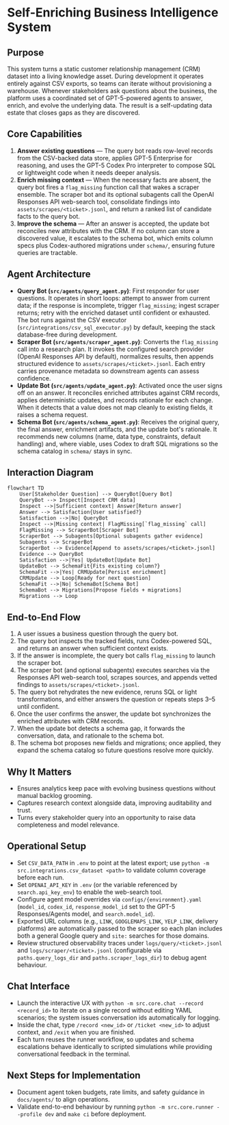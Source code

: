 # Self-Enriching Business Intelligence System

## Purpose
This system turns a static customer relationship management (CRM) dataset into a living knowledge asset. During development it operates entirely against CSV exports, so teams can iterate without provisioning a warehouse. Whenever stakeholders ask questions about the business, the platform uses a coordinated set of GPT-5-powered agents to answer, enrich, and evolve the underlying data. The result is a self-updating data estate that closes gaps as they are discovered.

## Core Capabilities
1. **Answer existing questions** &mdash; The query bot reads row-level records from the CSV-backed data store, applies GPT-5 Enterprise for reasoning, and uses the GPT-5 Codex Pro interpreter to compose SQL or lightweight code when it needs deeper analysis.
2. **Enrich missing context** &mdash; When the necessary facts are absent, the query bot fires a `flag_missing` function call that wakes a scraper ensemble. The scraper bot and its optional subagents call the OpenAI Responses API web-search tool, consolidate findings into `assets/scrapes/<ticket>.jsonl`, and return a ranked list of candidate facts to the query bot.
3. **Improve the schema** &mdash; After an answer is accepted, the update bot reconciles new attributes with the CRM. If no column can store a discovered value, it escalates to the schema bot, which emits column specs plus Codex-authored migrations under `schema/`, ensuring future queries are tractable.

## Agent Architecture
- **Query Bot (`src/agents/query_agent.py`)**: First responder for user questions. It operates in short loops: attempt to answer from current data; if the response is incomplete, trigger `flag_missing`; ingest scraper returns; retry with the enriched dataset until confident or exhausted. The bot runs against the CSV executor (`src/integrations/csv_sql_executor.py`) by default, keeping the stack database-free during development.
- **Scraper Bot (`src/agents/scraper_agent.py`)**: Converts the `flag_missing` call into a research plan. It invokes the configured search provider (OpenAI Responses API by default), normalizes results, then appends structured evidence to `assets/scrapes/<ticket>.jsonl`. Each entry carries provenance metadata so downstream agents can assess confidence.
- **Update Bot (`src/agents/update_agent.py`)**: Activated once the user signs off on an answer. It reconciles enriched attributes against CRM records, applies deterministic updates, and records rationale for each change. When it detects that a value does not map cleanly to existing fields, it raises a schema request.
- **Schema Bot (`src/agents/schema_agent.py`)**: Receives the original query, the final answer, enrichment artifacts, and the update bot's rationale. It recommends new columns (name, data type, constraints, default handling) and, where viable, uses Codex to draft SQL migrations so the schema catalog in `schema/` stays in sync.

## Interaction Diagram
```mermaid
flowchart TD
    User[Stakeholder Question] --> QueryBot[Query Bot]
    QueryBot --> Inspect[Inspect CRM data]
    Inspect -->|Sufficient context| Answer[Return answer]
    Answer --> Satisfaction{User satisfied?}
    Satisfaction -->|No| QueryBot
    Inspect -->|Missing context| FlagMissing[`flag_missing` call]
    FlagMissing --> ScraperBot[Scraper Bot]
    ScraperBot --> Subagents[Optional subagents gather evidence]
    Subagents --> ScraperBot
    ScraperBot --> Evidence[Append to assets/scrapes/<ticket>.jsonl]
    Evidence --> QueryBot
    Satisfaction -->|Yes| UpdateBot[Update Bot]
    UpdateBot --> SchemaFit{Fits existing column?}
    SchemaFit -->|Yes| CRMUpdate[Persist enrichment]
    CRMUpdate --> Loop[Ready for next question]
    SchemaFit -->|No| SchemaBot[Schema Bot]
    SchemaBot --> Migrations[Propose fields + migrations]
    Migrations --> Loop
```

## End-to-End Flow
1. A user issues a business question through the query bot.
2. The query bot inspects the tracked fields, runs Codex-powered SQL, and returns an answer when sufficient context exists.
3. If the answer is incomplete, the query bot calls `flag_missing` to launch the scraper bot.
4. The scraper bot (and optional subagents) executes searches via the Responses API web-search tool, scrapes sources, and appends vetted findings to `assets/scrapes/<ticket>.jsonl`.
5. The query bot rehydrates the new evidence, reruns SQL or light transformations, and either answers the question or repeats steps 3–5 until confident.
6. Once the user confirms the answer, the update bot synchronizes the enriched attributes with CRM records.
7. When the update bot detects a schema gap, it forwards the conversation, data, and rationale to the schema bot.
8. The schema bot proposes new fields and migrations; once applied, they expand the schema catalog so future questions resolve more quickly.

## Why It Matters
- Ensures analytics keep pace with evolving business questions without manual backlog grooming.
- Captures research context alongside data, improving auditability and trust.
- Turns every stakeholder query into an opportunity to raise data completeness and model relevance.

## Operational Setup
- Set `CSV_DATA_PATH` in `.env` to point at the latest export; use `python -m src.integrations.csv_dataset <path>` to validate column coverage before each run.
- Set `OPENAI_API_KEY` in `.env` (or the variable referenced by `search.api_key_env`) to enable the web-search tool.
- Configure agent model overrides via `configs/{environment}.yaml` (`model_id`, `codex_id`, `response_model_id` set to the GPT-5 Responses/Agents model, and `search.model_id`).
- Exported URL columns (e.g., `LINK`, `GOOGLEMAPS_LINK`, `YELP_LINK`, delivery platforms) are automatically passed to the scraper so each plan includes both a general Google query and `site:` searches for those domains.
- Review structured observability traces under `logs/query/<ticket>.jsonl` and `logs/scraper/<ticket>.jsonl` (configurable via `paths.query_logs_dir` and `paths.scraper_logs_dir`) to debug agent behaviour.

## Chat Interface
- Launch the interactive UX with `python -m src.core.chat --record <record_id>` to iterate on a single record without editing YAML scenarios; the system issues conversation ids automatically for logging.
- Inside the chat, type `/record <new_id>` or `/ticket <new_id>` to adjust context, and `/exit` when you are finished.
- Each turn reuses the runner workflow, so updates and schema escalations behave identically to scripted simulations while providing conversational feedback in the terminal.

## Next Steps for Implementation
- Document agent token budgets, rate limits, and safety guidance in `docs/agents/` to align operations.
- Validate end-to-end behaviour by running `python -m src.core.runner --profile dev` and `make ci` before deployment.
